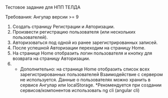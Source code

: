 Тестовое задание для НПП ТЕЛДА

Требования:  Ангулар версии >= 9
1.  Создать страницу Регистрации и Авторизации.
2.  Произвести регистрацию пользователя (или нескольких пользователей).
3.  Авторизоваться  под одной из ранее зарегистрированных записей.
4.  После успешной Авторизации переходим на страницу Home.
5.  На странице Home  отобразить логин пользователя и кнопку  для  возврата на страницу Авторизации.
6. * Дополнительно:  на странице Home  отобразить список всех зарегистрированных пользователей
Взаимодействие с сервером  не используется.  Данные о пользователях можно хранить в сервисе  Ангулар или localStorage.
*Рекомендуется при создании  сервисов/компонентов  использовать ng cli (angular cli)
